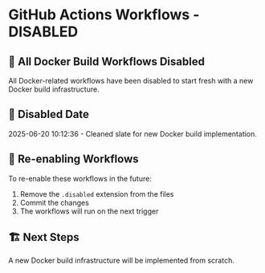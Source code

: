 # GitHub Actions Workflows - DISABLED

## 🚫 All Docker Build Workflows Disabled

All Docker-related workflows have been disabled to start fresh with a new Docker build infrastructure.

## 📅 Disabled Date

2025-06-20 10:12:36 - Cleaned slate for new Docker build implementation.

## 🔄 Re-enabling Workflows

To re-enable these workflows in the future:
1. Remove the `.disabled` extension from the files
2. Commit the changes
3. The workflows will run on the next trigger

## 🏗️ Next Steps

A new Docker build infrastructure will be implemented from scratch.
